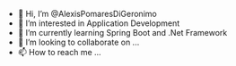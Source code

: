 - 👋 Hi, I’m @AlexisPomaresDiGeronimo
- 👀 I’m interested in Application Development
- 🌱 I’m currently learning Spring Boot and .Net Framework
- 💞️ I’m looking to collaborate on ...
- 📫 How to reach me ...

<!---
AlexisPomaresDiGeronimo/AlexisPomaresDiGeronimo is a ✨ special ✨ repository because its `README.md` (this file) appears on your GitHub profile.
You can click the Preview link to take a look at your changes.
--->
